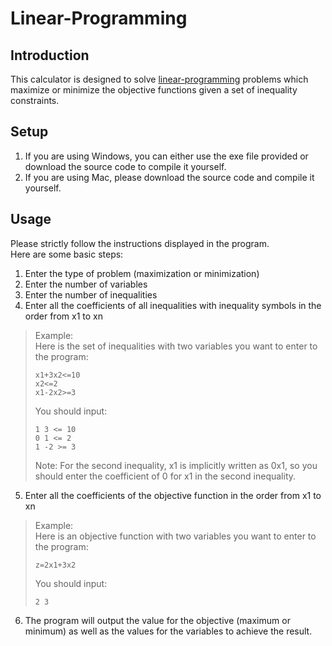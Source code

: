 # Linear-Programming
## Introduction
This calculator is designed to solve [linear-programming](https://en.wikipedia.org/wiki/Linear_programming) problems which maximize
or minimize the objective functions given a set of inequality constraints.

## Setup
1. If you are using Windows, you can either use the exe file provided or download the source code to compile it yourself.
2. If you are using Mac, please download the source code and compile it yourself.

## Usage
Please strictly follow the instructions displayed in the program.  
Here are some basic steps:
1. Enter the type of problem (maximization or minimization)
2. Enter the number of variables
3. Enter the number of inequalities
4. Enter all the coefficients of all inequalities with inequality symbols in the order from x1 to xn  
> Example:  
Here is the set of inequalities with two variables you want to enter to the program:  
> ```
> x1+3x2<=10  
> x2<=2  
> x1-2x2>=3  
> ```
> You should input:  
> ```
> 1 3 <= 10  
> 0 1 <= 2  
> 1 -2 >= 3  
> ```
> Note: For the second inequality, x1 is implicitly  written as 0x1, so you should enter the coefficient of 0 for x1 in the second inequality.  
5. Enter all the coefficients of the objective function in the order from x1 to xn
> Example:  
Here is an objective function with two variables you want to enter to the program:  
> ```
> z=2x1+3x2  
> ```
> You should input:  
> ```
> 2 3  
> ```
6. The program will output the value for the objective (maximum or minimum) as well as the values for the variables to achieve the result.



